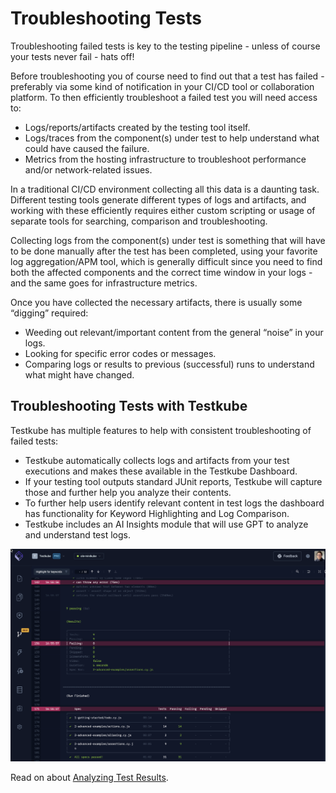 # Troubleshooting Tests

Troubleshooting failed tests is key to the testing pipeline - unless of course your tests never fail - hats off!

Before troubleshooting you of course need to find out that a test has failed - preferably via some kind of notification in your CI/CD tool or collaboration platform. To then efficiently troubleshoot a failed test you will need access to:

- Logs/reports/artifacts created by the testing tool itself. 
- Logs/traces from the component(s) under test to help understand what could have caused the failure.
- Metrics from the hosting infrastructure to troubleshoot performance and/or network-related issues.

In a traditional CI/CD environment collecting all this data is a daunting task. Different testing tools generate different types of logs and artifacts, and working with these efficiently requires either custom scripting or usage of separate tools for searching, comparison and troubleshooting. 

Collecting logs from the component(s) under test is something that will have to be done manually after the test has been completed, using your favorite log aggregation/APM tool, which is generally difficult since you need to find both the affected components and the correct time window in your logs - and the same goes for infrastructure metrics. 

Once you have collected the necessary artifacts, there is usually some “digging” required:
- Weeding out relevant/important content from the general “noise” in your logs.
- Looking for specific error codes or messages.
- Comparing logs or results to previous (successful) runs to understand what might have changed.

## Troubleshooting Tests with Testkube

Testkube has multiple features to help with consistent troubleshooting of failed tests:

- Testkube automatically collects logs and artifacts from your test executions and makes these available in the Testkube Dashboard.
- If your testing tool outputs standard JUnit reports, Testkube will capture those and further help you analyze their contents.
- To further help users identify relevant content in test logs the dashboard has functionality for Keyword Highlighting and Log Comparison.
- Testkube includes an AI Insights module that will use GPT to analyze and understand test logs.

![Logs & Artifacts](../img/concepts-logs-artifacts.png)

Read on about [Analyzing Test Results](../articles/analyzing-results.mdx).
